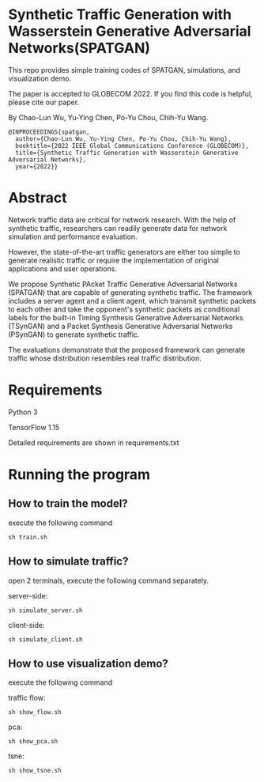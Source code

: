 
Synthetic Traffic Generation with Wasserstein Generative Adversarial Networks(SPATGAN)
===============
This repo provides simple training codes of SPATGAN, simulations, and visualization demo.

The paper is accepted to GLOBECOM 2022. If you find this code is helpful, please cite our paper.

By Chao-Lun Wu, Yu-Ying Chen, Po-Yu Chou, Chih-Yu Wang.

```
@INPROCEEDINGS{spatgan,
  author={Chao-Lun Wu, Yu-Ying Chen, Po-Yu Chou, Chih-Yu Wang},
  booktitle={2022 IEEE Global Communications Conference (GLOBECOM)}, 
  title={Synthetic Traffic Generation with Wasserstein Generative Adversarial Networks},
  year={2022}}
```

Abstract
===============
Network traffic data are critical for network research. With the help of synthetic traffic, researchers can readily generate data for network simulation and performance evaluation.

However, the state-of-the-art traffic generators are either too simple to generate realistic traffic or require the implementation of original applications and user operations.

We propose Synthetic PAcket Traffic Generative Adversarial Networks (SPATGAN) that are capable of generating synthetic traffic. The framework includes a server agent and a client agent, which transmit synthetic packets to each other and take the opponent's synthetic packets as conditional labels for the built-in Timing Synthesis Generative Adversarial Networks (TSynGAN) and a Packet Synthesis Generative Adversarial Networks (PSynGAN) to generate synthetic traffic.

The evaluations demonstrate that the proposed framework can generate traffic whose distribution resembles real traffic distribution.


Requirements
==============
Python 3

TensorFlow 1.15

Detailed requirements are shown in requirements.txt


Running the program
===============

How to train the model?
---------------
execute the following command
```
sh train.sh
```

How to simulate traffic?
---------------
open 2 terminals, execute the following command separately.

server-side:
```
sh simulate_server.sh
```
client-side:
```
sh simulate_client.sh
```

How to use visualization demo?
---------------
execute the following command

traffic flow:
```
sh show_flow.sh
```
pca:
```
sh show_pca.sh
```
tsne:
```
sh show_tsne.sh
```
